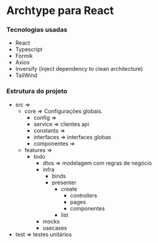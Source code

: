 # Archtype para React

### Tecnologias usadas

- React
- Typescript
- Formik
- Axios
- Inversify (inject dependency to clean architecture)
- TailWind

### Estrutura do projeto

- src =>
  - core => Configurações globais.
    - config =>
    - service => clientes api
    - constants =>
    - interfaces => interfaces globas
    - componentes =>
  - features =>
    - todo
        - dtos => modelagem com regras de negócio
        - infra
            - binds
            - presenter
                - create
                    - controllers
                    - pages
                    - componentes
                - list
        - mocks
        - usecases
- test => testes unitários
